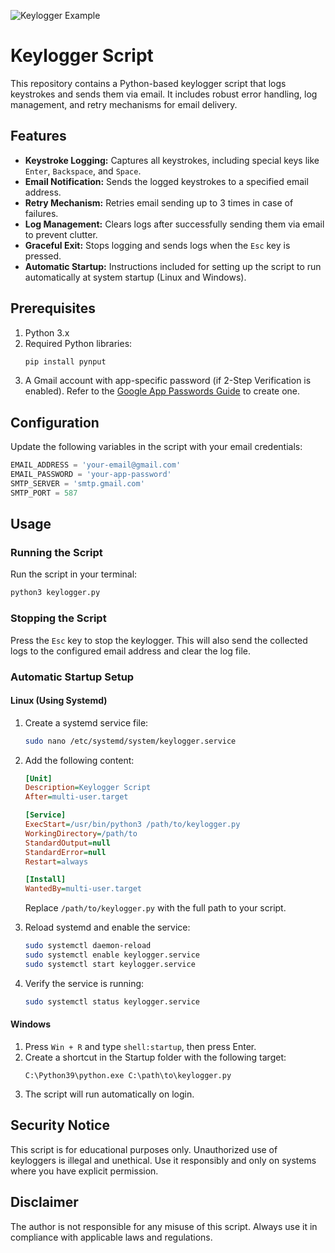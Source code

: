 ![Keylogger Example](https://scontent.fdac138-2.fna.fbcdn.net/v/t39.30808-6/494117473_684950054141078_2742173003806249314_n.jpg?_nc_cat=105&ccb=1-7&_nc_sid=aa7b47&_nc_eui2=AeGJI8HRIWqMUzD-0ndEC6_nHL0UCtwVAMgcvRQK3BUAyIuXRnPBycbWVrtpaz7nbBVi9seNX5Sj9yzIPYhjgWFO&_nc_ohc=31AsnwSCxxwQ7kNvwF8jZ2C&_nc_oc=AdnB2MDzy9vC1RpuvD1dAfw8cccuTxWMKN84JWU72BgAEyUj3GOX6rTSEn8umLsa6hA&_nc_zt=23&_nc_ht=scontent.fdac138-2.fna&_nc_gid=rmW3cNoZZ4icXfQcN-n2fg&oh=00_AfGiT7KzvbR-M6L0dlkrsJ1SgaVKk_JAw0p5zK6XoW8Gpg&oe=6816CDDC)

# Keylogger Script

This repository contains a Python-based keylogger script that logs keystrokes and sends them via email. It includes robust error handling, log management, and retry mechanisms for email delivery.

## Features

- **Keystroke Logging:** Captures all keystrokes, including special keys like `Enter`, `Backspace`, and `Space`.
- **Email Notification:** Sends the logged keystrokes to a specified email address.
- **Retry Mechanism:** Retries email sending up to 3 times in case of failures.
- **Log Management:** Clears logs after successfully sending them via email to prevent clutter.
- **Graceful Exit:** Stops logging and sends logs when the `Esc` key is pressed.
- **Automatic Startup:** Instructions included for setting up the script to run automatically at system startup (Linux and Windows).

## Prerequisites

1. Python 3.x
2. Required Python libraries:
   ```bash
   pip install pynput
   ```
3. A Gmail account with app-specific password (if 2-Step Verification is enabled). Refer to the [Google App Passwords Guide](https://support.google.com/accounts/answer/185833?hl=en) to create one.

## Configuration

Update the following variables in the script with your email credentials:

```python
EMAIL_ADDRESS = 'your-email@gmail.com'
EMAIL_PASSWORD = 'your-app-password'
SMTP_SERVER = 'smtp.gmail.com'
SMTP_PORT = 587
```

## Usage

### Running the Script

Run the script in your terminal:

```bash
python3 keylogger.py
```

### Stopping the Script

Press the `Esc` key to stop the keylogger. This will also send the collected logs to the configured email address and clear the log file.

### Automatic Startup Setup

#### Linux (Using Systemd)

1. Create a systemd service file:
   ```bash
   sudo nano /etc/systemd/system/keylogger.service
   ```

2. Add the following content:

   ```ini
   [Unit]
   Description=Keylogger Script
   After=multi-user.target

   [Service]
   ExecStart=/usr/bin/python3 /path/to/keylogger.py
   WorkingDirectory=/path/to
   StandardOutput=null
   StandardError=null
   Restart=always

   [Install]
   WantedBy=multi-user.target
   ```

   Replace `/path/to/keylogger.py` with the full path to your script.

3. Reload systemd and enable the service:
   ```bash
   sudo systemctl daemon-reload
   sudo systemctl enable keylogger.service
   sudo systemctl start keylogger.service
   ```

4. Verify the service is running:
   ```bash
   sudo systemctl status keylogger.service
   ```

#### Windows

1. Press `Win + R` and type `shell:startup`, then press Enter.
2. Create a shortcut in the Startup folder with the following target:
   ```
   C:\Python39\python.exe C:\path\to\keylogger.py
   ```
3. The script will run automatically on login.

## Security Notice

This script is for educational purposes only. Unauthorized use of keyloggers is illegal and unethical. Use it responsibly and only on systems where you have explicit permission.

## Disclaimer

The author is not responsible for any misuse of this script. Always use it in compliance with applicable laws and regulations.
